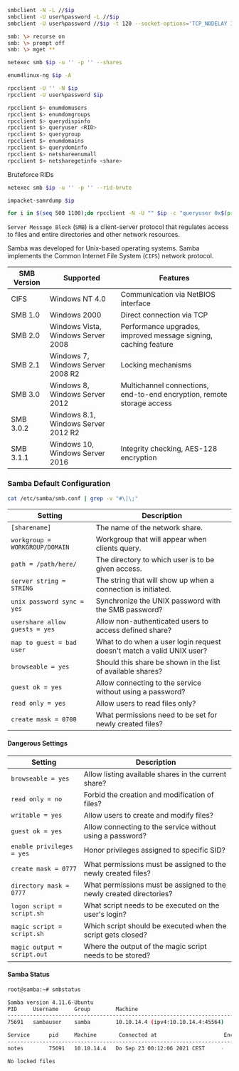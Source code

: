 ```bash
smbclient -N -L //$ip
smbclient -U user%password -L //$ip
smbclient -U user%password //$ip -t 120 --socket-options='TCP_NODELAY IPTOS_LOWDELAY SO_KEEPALIVE SO_RCVBUF=131072 SO_SNDBUF=131072'

smb: \> recurse on
smb: \> prompt off
smb: \> mget **

netexec smb $ip -u '' -p '' --shares

enum4linux-ng $ip -A
```

```bash
rpcclient -U '' -N $ip 
rpcclient -U user%password $ip

rpcclient $> enumdomusers
rpcclient $> enumdomgroups
rpcclient $> querydispinfo 
rpcclient $> queryuser <RID>
rpcclient $> querygroup
rpcclient $> enumdomains
rpcclient $> querydominfo
rpcclient $> netshareenumall
rpcclient $> netsharegetinfo <share>
```

Bruteforce RIDs
```bash
netexec smb $ip -u '' -p '' --rid-brute

impacket-samrdump $ip

for i in $(seq 500 1100);do rpcclient -N -U "" $ip -c "queryuser 0x$(printf '%x\n' $i)" | grep "User Name\|user_rid\|group_rid" && echo "";done
```


`Server Message Block` (`SMB`) is a client-server protocol that regulates access to files and entire directories and other network resources.

Samba was developed for Unix-based operating systems. Samba implements the Common Internet File System (`CIFS`) network protocol.

|**SMB Version**|**Supported**|**Features**|
|---|---|---|
|CIFS|Windows NT 4.0|Communication via NetBIOS interface|
|SMB 1.0|Windows 2000|Direct connection via TCP|
|SMB 2.0|Windows Vista, Windows Server 2008|Performance upgrades, improved message signing, caching feature|
|SMB 2.1|Windows 7, Windows Server 2008 R2|Locking mechanisms|
|SMB 3.0|Windows 8, Windows Server 2012|Multichannel connections, end-to-end encryption, remote storage access|
|SMB 3.0.2|Windows 8.1, Windows Server 2012 R2||
|SMB 3.1.1|Windows 10, Windows Server 2016|Integrity checking, AES-128 encryption|
### Samba Default Configuration

```bash
cat /etc/samba/smb.conf | grep -v "#\|\;" 
```

|**Setting**|**Description**|
|---|---|
|`[sharename]`|The name of the network share.|
|`workgroup = WORKGROUP/DOMAIN`|Workgroup that will appear when clients query.|
|`path = /path/here/`|The directory to which user is to be given access.|
|`server string = STRING`|The string that will show up when a connection is initiated.|
|`unix password sync = yes`|Synchronize the UNIX password with the SMB password?|
|`usershare allow guests = yes`|Allow non-authenticated users to access defined share?|
|`map to guest = bad user`|What to do when a user login request doesn't match a valid UNIX user?|
|`browseable = yes`|Should this share be shown in the list of available shares?|
|`guest ok = yes`|Allow connecting to the service without using a password?|
|`read only = yes`|Allow users to read files only?|
|`create mask = 0700`|What permissions need to be set for newly created files?|
#### Dangerous Settings
|**Setting**|**Description**|
|---|---|
|`browseable = yes`|Allow listing available shares in the current share?|
|`read only = no`|Forbid the creation and modification of files?|
|`writable = yes`|Allow users to create and modify files?|
|`guest ok = yes`|Allow connecting to the service without using a password?|
|`enable privileges = yes`|Honor privileges assigned to specific SID?|
|`create mask = 0777`|What permissions must be assigned to the newly created files?|
|`directory mask = 0777`|What permissions must be assigned to the newly created directories?|
|`logon script = script.sh`|What script needs to be executed on the user's login?|
|`magic script = script.sh`|Which script should be executed when the script gets closed?|
|`magic output = script.out`|Where the output of the magic script needs to be stored?|
#### Samba Status
```bash
root@samba:~# smbstatus

Samba version 4.11.6-Ubuntu
PID     Username     Group        Machine                                   Protocol Version  Encryption           Signing              
----------------------------------------------------------------------------------------------------------------------------------------
75691   sambauser    samba        10.10.14.4 (ipv4:10.10.14.4:45564)      SMB3_11           -                    -                    

Service      pid     Machine       Connected at                     Encryption   Signing     
---------------------------------------------------------------------------------------------
notes        75691   10.10.14.4   Do Sep 23 00:12:06 2021 CEST     -            -           

No locked files
```